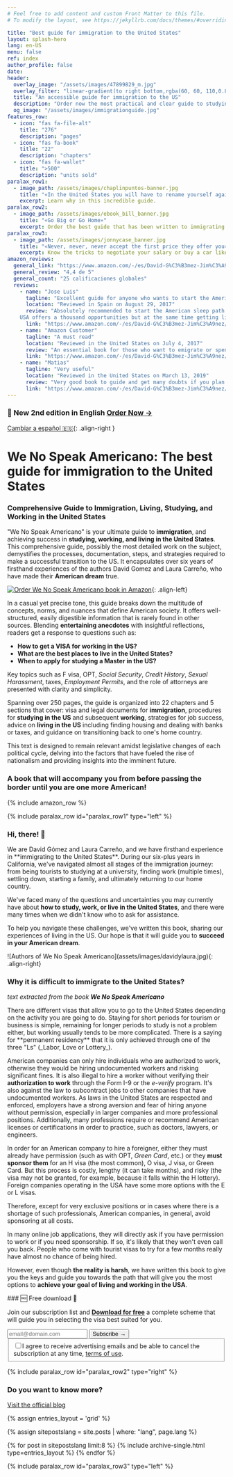 ```yaml
---
# Feel free to add content and custom Front Matter to this file.
# To modify the layout, see https://jekyllrb.com/docs/themes/#overriding-theme-defaults

title: "Best guide for immigration to the United States"
layout: splash-hero
lang: en-US
menu: false
ref: index
author_profile: false
date:
header:
  overlay_image: "/assets/images/47899829_m.jpg"
  overlay_filter: "linear-gradient(to right bottom,rgba(60, 60, 110,0.8), rgba(178, 34, 52, 0.5))"
  title: "An accessible guide for immigration to the US"
  description: "Order now the most practical and clear guide to studying, working or living in the United States.<br>"
  og_image: "/assets/images/immigrationguide.jpg"
features_row:
  - icon: "fas fa-file-alt"
    title: "276"
    description: "pages"
  - icon: "fas fa-book"
    title: "22"
    description: "chapters"
  - icon: "fas fa-wallet"
    title: ">500"
    description: "units sold"
paralax_row1:
  - image_path: /assets/images/chaplinpuntos-banner.jpg
    title: "«In the United States you will have to rename yourself again»"
    excerpt: Learn why in this incredible guide.
paralax_row2:
  - image_path: /assets/images/ebook_bill_banner.jpg
    title: "«Go Big or Go Home»"
    excerpt: Order the best guide that has been written to immigrating to the United States.
paralax_row3:
  - image_path: /assets/images/jonnycase_banner.jpg
    title: "«Never, never, never accept the first price they offer you»"
    excerpt: Know the tricks to negotiate your salary or buy a car like a local.
amazon_reviews:
  general_link: "https://www.amazon.com/-/es/David-G%C3%B3mez-Jim%C3%A9nez/dp/154535667X/#reviewsMedley"
  general_review: "4,4 de 5"
  general_count: "25 calificaciones globales"
  reviews:
    - name: "Jose Luis"
      tagline: "Excellent guide for anyone who wants to start the American adventure!!!"
      location: "Reviewed in Spain on August 29, 2017"
      review: "Absolutely recommended to start the American sleep path.
    USA offers a thousand opportunities but at the same time getting living there normally, it is complicated, so with this guide the road will undoubtedly be easier."
      link: "https://www.amazon.com/-/es/David-G%C3%B3mez-Jim%C3%A9nez/dp/154535667X/#customer_review_foreign-R1MQVGB9VS66PA" 
    - name: "Amazon Customer"
      tagline: "A must read"
      location: "Reviewed in the United States on July 4, 2017"
      review: "An essential book for those who want to emigrate or spend time in their lives in the United States, studying or working. After three years living in the United States, We No Speak Americano continues to clarify doubts that always arise when you want to change visa."
      link: "https://www.amazon.com/-/es/David-G%C3%B3mez-Jim%C3%A9nez/dp/154535667X/#customer_review-ROK0A1M6PTUYE" 
    - name: "Matias"
      tagline: "Very useful"
      location: "Reviewed in the United States on March 13, 2019"
      review: "Very good book to guide and get many doubts if you plan to emigrate to the US, totally recommended."
      link: "https://www.amazon.com/-/es/David-G%C3%B3mez-Jim%C3%A9nez/dp/154535667X/#customer_review-R2704FO34DXB1N" 
---
```


<div class="fixed-notice fixed-notice_top">
  <div class="fixed-notice__column">
    <h3>🎉 New <span class="d-none">2nd </span>edition in English <a class="text-e6" href="https://www.amazon.com/dp/B0C2SFPMS4?maas=maas_adg_065E3D42E8D259C1450F3C1ECA481E37_afap_abs&ref_=aa_maas&tag=maas">Order Now →</a></h3>

  </div>
</div>

[Cambiar a español 🇪🇸](/es/?forced=true){: .align-right }

# We No Speak Americano: The best guide for immigration to the United States

### Comprehensive Guide to Immigration, Living, Studying, and Working in the United States

"We No Speak Americano" is your ultimate guide to **immigration**, and achieving success in **studying, working, and living in the United States**. This comprehensive guide, possibly the most detailed work on the subject, demystifies the processes, documentation, steps, and strategies required to make a successful transition to the US. It encapsulates over six years of firsthand experiences of the authors David Gomez and Laura Carreño, who have made their **American dream** true.

[![Order We No Speak Americano book in Amazon](/assets/images/we-no-speak-americano-book.jpg)](https://www.amazon.com/dp/B0C2SFPMS4?maas=maas_adg_065E3D42E8D259C1450F3C1ECA481E37_afap_abs&ref_=aa_maas&tag=maas&asin=B0C2SFPMS4&revisionId=&format=4&depth=1){: .align-left}

In a casual yet precise tone, this guide breaks down the multitude of concepts, norms, and nuances that define American society. It offers well-structured, easily digestible information that is rarely found in other sources. Blending **entertaining anecdotes** with insightful reflections, readers get a response to questions such as:

- **How to get a VISA for working in the US?**
- **What are the best places to live in the United States?**
- **When to apply for studying a Master in the US?**

Key topics such as F visa, OPT, _Social Security_, _Credit History_, _Sexual Harassment_, taxes, _Employment Permits_, and the role of attorneys are presented with clarity and simplicity.

Spanning over 250 pages, the guide is organized into 22 chapters and 5 sections that cover: visa and legal documents for **immigration**, procedures for **studying in the US** and subsequent **working**, strategies for job success, advice on **living in the US** including finding housing and dealing with banks or taxes, and guidance on transitioning back to one's home country.

This text is designed to remain relevant amidst legislative changes of each political cycle, delving into the factors that have fueled the rise of nationalism and providing insights into the imminent future.

### A book that will accompany you from before passing the border until you are one more American!

{% include amazon_row %}

{% include paralax_row id="paralax_row1" type="left" %}

<div class="author-card" markdown="1">

### Hi, there! 👋

<div class="author-row" markdown="1">

<div  class="author_text" markdown="1">
We are David Gómez and Laura Carreño, and we have firsthand experience in **immigrating to the United States**. During our six-plus years in California, we've navigated almost all stages of the immigration journey: from being tourists to studying at a university, finding work (multiple times), settling down, starting a family, and ultimately returning to our home country.

We've faced many of the questions and uncertainties you may currently have about **how to study, work, or live in the United States**, and there were many times when we didn't know who to ask for assistance.

To help you navigate these challenges, we've written this book, sharing our experiences of living in the US. Our hope is that it will guide you to **succeed in your American dream**.

</div>
<div class="author_photo author_photo_all" markdown="1">
![Authors of We No Speak Americano](assets/images/davidylaura.jpg){: .align-right} 
</div>
</div>
</div>

### Why it is difficult to immigrate to the United States?

_text extracted from the book **We No Speak Americano**_

<div class="two-column" markdown="1">
There are different visas that allow you to go to the United States depending on the activity you are going to do. Staying for short periods for tourism or business is simple, remaining for longer periods to study is not a problem either, but working usually tends to be more complicated. There is a saying for **permanent residency** that it is only achieved through one of the three "Ls" (_Labor, Love or Lottery_).

American companies can only hire individuals who are authorized to work, otherwise they would be hiring undocumented workers and risking significant fines. It is also illegal to hire a worker without verifying their **authorization to work** through the Form I-9 or the _e-verify_ program. It's also against the law to subcontract jobs to other companies that have undocumented workers. As laws in the United States are respected and enforced, employers have a strong aversion and fear of hiring anyone without permission, especially in larger companies and more professional positions. Additionally, many professions require or recommend American licenses or certifications in order to practice, such as doctors, lawyers, or engineers.

In order for an American company to hire a foreigner, either they must already have permission (such as with OPT, _Green Card_, etc.) or they **must sponsor them** for an H visa (the most common), O visa, J visa, or Green Card. But this process is costly, lengthy (it can take months), and risky (the visa may not be granted, for example, because it falls within the H lottery). Foreign companies operating in the USA have some more options with the E or L visas.

Therefore, except for very exclusive positions or in cases where there is a shortage of such professionals, American companies, in general, avoid sponsoring at all costs.

In many online job applications, they will directly ask if you have permission to work or if you need sponsorship. If so, it's likely that they won't even call you back. People who come with tourist visas to try for a few months really have almost no chance of being hired.

However, even though **the reality is harsh**, we have written this book to give you the keys and guide you towards the path that will give you the most options to **achieve your goal of living and working in the USA**.

</div>

<div class="fixed-notice">
  <div class="fixed-notice__column" markdown="1">
### 🆓 Free download 🎊

Join our subscription list and <ins>**Download for free**</ins> a complete scheme that will guide you in selecting the visa best suited for you.

  </div>
  <div class="fixed-notice__column">
  <!-- Begin Sendinblue Signup Form -->
    <div id="mc_embed_signup">
        <form action="{{ site.subscriptions.waiting_ENG }}" method="post" id="mc-embedded-subscribe-form" name="mc-embedded-subscribe-form" class="validate" target="_self">
            <div id="mc_embed_signup_scroll">
                <div class="mc-field-group input-group">
	                <input type="email" value="" name="EMAIL" class="required email form-control" id="mce-EMAIL" required placeholder="email@domain.com">
	                <span id="mce-EMAIL-HELPERTEXT" class="helper_text"></span>
                     <input type="submit" value="Subscribe →" name="subscribe" id="mc-embedded-subscribe" class="button btn">
                </div>
            <div id="mergeRow-gdpr" class="mergeRow gdpr-mergeRow content__gdprBlock mc-field-group">
                <div class="content__gdpr">
                    <fieldset class="mc_fieldset gdprRequired mc-field-group" name="interestgroup_field">
		            <label class="checkbox subfield" for="gdpr_66753"><input type="checkbox" id="gdpr_66753" name="gdpr[66753]" value="Y" class="av-checkbox" required><span>I agree to receive advertising emails and be able to cancel the subscription at any time, <a target="_blank" class="color-white" href="https://www.brevo.com/legal/termsofuse/">terms of use</a>.</span> </label>
                    </fieldset>
                </div>
            </div>
            <div id="mce-responses" class="clear foot">
                <div class="response" id="mce-error-response" style="display:none"></div>
                <div class="response" id="mce-success-response" style="display:none"></div>
            </div>    <!-- real people should not fill this in and expect good things - do not remove this or risk form bot signups-->
            <div style="position: absolute; left: -5000px;" aria-hidden="true">
                <input type="text" name="b_93c113af725dcda60bf8d1639_662ffeb9d8" tabindex="-1" value="">
            </div>
            </div>
        </form>
    </div>
    <!--End mc_embed_signup-->
  </div>
</div>

{% include paralax_row id="paralax_row2" type="right" %}

### Do you want to know more?

[Visit the official blog](/blog/)

{% assign entries_layout = 'grid' %}

{% assign sitepostslang = site.posts | where: "lang", page.lang %}

<div class="entries-{{ entries_layout }}">
  {% for post in sitepostslang  limit:8 %}
    {% include archive-single.html type=entries_layout %}
  {% endfor %}
</div>

{% include paralax_row id="paralax_row3" type="left" %}

<script type="text/javascript">
    document.addEventListener('DOMContentLoaded', function () {
        var userLang = navigator.language || navigator.userLanguage;
        //console.log("userLang: ",userLang)
        if ((userLang.slice(0,2) == "es")&&(!window.location.href.includes("forced"))) {
            window.location.href = "/es/"
        }
    }, false);
</script>
